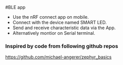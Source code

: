 #BLE app

* Use the nRF connect app on mobile.
* Connect with the device named SMART LED.
* Send and receive characteristic data via the App.
* Alternatively montior on Serial terminal.

### Inspired by code from following github repos

https://github.com/michael-angerer/zephyr_basics
